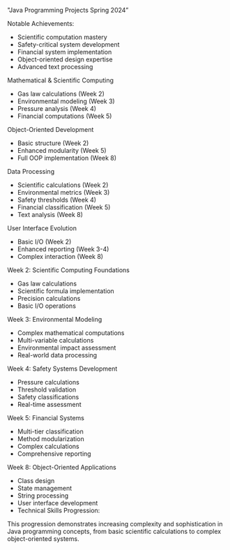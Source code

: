 "Java Programming Projects Spring 2024”

Notable Achievements:
- Scientific computation mastery
- Safety-critical system development
- Financial system implementation
- Object-oriented design expertise
- Advanced text processing

Mathematical & Scientific Computing
- Gas law calculations (Week 2)
- Environmental modeling (Week 3)
- Pressure analysis (Week 4)
- Financial computations (Week 5)

Object-Oriented Development
- Basic structure (Week 2)
- Enhanced modularity (Week 5)
- Full OOP implementation (Week 8)

Data Processing
- Scientific calculations (Week 2)
- Environmental metrics (Week 3)
- Safety thresholds (Week 4)
- Financial classification (Week 5)
- Text analysis (Week 8)

User Interface Evolution
- Basic I/O (Week 2)
- Enhanced reporting (Week 3-4)
- Complex interaction (Week 8)

Week 2: Scientific Computing Foundations
- Gas law calculations
- Scientific formula implementation
- Precision calculations
- Basic I/O operations

Week 3: Environmental Modeling
- Complex mathematical computations
- Multi-variable calculations
- Environmental impact assessment
- Real-world data processing

Week 4: Safety Systems Development
- Pressure calculations
- Threshold validation
- Safety classifications
- Real-time assessment

Week 5: Financial Systems
- Multi-tier classification
- Method modularization
- Complex calculations
- Comprehensive reporting

Week 8: Object-Oriented Applications
- Class design
- State management
- String processing
- User interface development
- Technical Skills Progression:

This progression demonstrates increasing complexity and sophistication in Java programming concepts, from basic scientific calculations to complex object-oriented systems.
